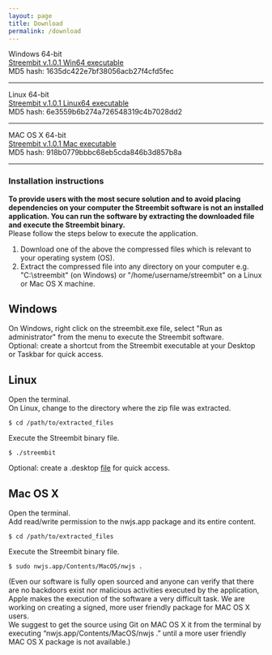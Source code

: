 ```yaml
---
layout: page
title: Download
permalink: /download
---
```


Windows 64-bit    
[Streembit v.1.0.1 Win64 executable](http://streembit.github.io/downloads/streembit_win64.zip)  
MD5 hash: 1635dc422e7bf38056acb27f4cfd5fec 

--------

Linux 64-bit    
[Streembit v.1.0.1 Linux64 executable](http://streembit.github.io/downloads/streembit_linux64.zip)    
MD5 hash: 6e3559b6b274a726548319c4b7028dd2

--------

MAC OS X 64-bit    
[Streembit v.1.0.1 Mac executable](http://streembit.github.io/downloads/streembit_macosx64.zip)    
MD5 hash: 918b0779bbbc68eb5cda846b3d857b8a

--------

### Installation instructions
**To provide users with the most secure solution and to avoid placing dependencies on your computer the Streembit software is not an installed application. You can run the software by extracting the downloaded file and execute the Streembit binary.**   
Please follow the steps below to execute the application.

1. Download one of the above the compressed files which is relevant to your operating system (OS).
2. Extract the compressed file into any directory on your computer e.g. "C:\streembit" (on Windows) or "/home/username/streembit" on a Linux or Mac OS X machine.

Windows
-------
On Windows, right click on the streembit.exe file, select "Run as administrator" from the menu to execute the Streembit software.   
Optional: create a shortcut from the Streembit executable at your Desktop or Taskbar for quick access.


Linux
-----
Open the terminal.    
On Linux, change to the directory where the zip file was extracted.   

```
$ cd /path/to/extracted_files
 ```     
 
Execute the Streembit binary file.  

```
$ ./streembit
```   

Optional: create a .desktop [file](https://wiki.archlinux.org/index.php/Desktop_entries) for quick access.

Mac OS X
--------
Open the terminal.    
Add read/write permission to the nwjs.app package and its entire content.

```
$ cd /path/to/extracted_files
```

Execute the Streembit binary file.     

```
$ sudo nwjs.app/Contents/MacOS/nwjs .
```   

(Even our software is fully open sourced and anyone can verify that there are no backdoors exist nor malicious activities executed by the application, Apple makes the execution of the software a very difficult task. We are working on creating a signed, more user friendly package for MAC OS X users.   
We suggest to get the source using Git on MAC OS X it from the terminal by executing “nwjs.app/Contents/MacOS/nwjs .” until a more user friendly MAC OS X package is not available.)




